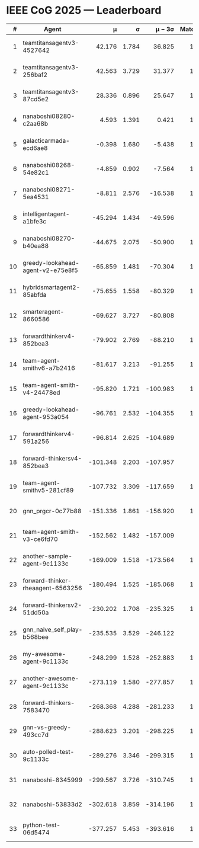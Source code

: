 # IEEE CoG 2025 — Leaderboard

| # | Agent | μ | σ | μ − 3σ | Matches | Updated |
|---:|---|---:|---:|---:|---:|---|
| 1 | teamtitansagentv3-4527642 | 42.176 | 1.784 | 36.825 | 1060 | 2025-09-01 05:06 |
| 2 | teamtitansagentv3-256baf2 | 42.563 | 3.729 | 31.377 | 1300 | 2025-09-01 05:06 |
| 3 | teamtitansagentv3-87cd5e2 | 28.336 | 0.896 | 25.647 | 1220 | 2025-09-01 05:06 |
| 4 | nanaboshi08280-c2aa68b | 4.593 | 1.391 | 0.421 | 1200 | 2025-09-01 05:06 |
| 5 | galacticarmada-ecd6ae8 | -0.398 | 1.680 | -5.438 | 1160 | 2025-09-01 05:06 |
| 6 | nanaboshi08268-54e82c1 | -4.859 | 0.902 | -7.564 | 1320 | 2025-09-01 05:06 |
| 7 | nanaboshi08271-5ea4531 | -8.811 | 2.576 | -16.538 | 1020 | 2025-09-01 05:06 |
| 8 | intelligentagent-a1bfe3c | -45.294 | 1.434 | -49.596 | 955 | 2025-09-01 05:06 |
| 9 | nanaboshi08270-b40ea88 | -44.675 | 2.075 | -50.900 | 1340 | 2025-09-01 05:06 |
| 10 | greedy-lookahead-agent-v2-e75e8f5 | -65.859 | 1.481 | -70.304 | 1490 | 2025-09-01 05:06 |
| 11 | hybridsmartagent2-85abfda | -75.655 | 1.558 | -80.329 | 1068 | 2025-09-01 05:06 |
| 12 | smarteragent-8660586 | -69.627 | 3.727 | -80.808 | 917 | 2025-09-01 05:06 |
| 13 | forwardthinkerv4-852bea3 | -79.902 | 2.769 | -88.210 | 1095 | 2025-09-01 05:06 |
| 14 | team-agent-smithv6-a7b2416 | -81.617 | 3.213 | -91.255 | 1380 | 2025-09-01 05:06 |
| 15 | team-agent-smith-v4-24478ed | -95.820 | 1.721 | -100.983 | 1000 | 2025-09-01 05:06 |
| 16 | greedy-lookahead-agent-953a054 | -96.761 | 2.532 | -104.355 | 1310 | 2025-09-01 05:06 |
| 17 | forwardthinkerv4-591a256 | -96.814 | 2.625 | -104.689 | 910 | 2025-09-01 05:06 |
| 18 | forward-thinkersv4-852bea3 | -101.348 | 2.203 | -107.957 | 763 | 2025-09-01 05:06 |
| 19 | team-agent-smithv5-281cf89 | -107.732 | 3.309 | -117.659 | 1080 | 2025-09-01 05:06 |
| 20 | gnn_prgcr-0c77b88 | -151.336 | 1.861 | -156.920 | 1160 | 2025-09-01 05:06 |
| 21 | team-agent-smith-v3-ce6fd70 | -152.562 | 1.482 | -157.009 | 980 | 2025-09-01 05:06 |
| 22 | another-sample-agent-9c1133c | -169.009 | 1.518 | -173.564 | 1340 | 2025-09-01 05:06 |
| 23 | forward-thinker-rheaagent-6563256 | -180.494 | 1.525 | -185.068 | 1300 | 2025-09-01 05:06 |
| 24 | forward-thinkersv2-51dd50a | -230.202 | 1.708 | -235.325 | 1000 | 2025-09-01 05:06 |
| 25 | gnn_naive_self_play-b568bee | -235.535 | 3.529 | -246.122 | 540 | 2025-09-01 05:06 |
| 26 | my-awesome-agent-9c1133c | -248.299 | 1.528 | -252.883 | 1080 | 2025-09-01 05:06 |
| 27 | another-awesome-agent-9c1133c | -273.119 | 1.580 | -277.857 | 1440 | 2025-09-01 05:06 |
| 28 | forward-thinkers-7583470 | -268.368 | 4.288 | -281.233 | 1240 | 2025-09-01 05:06 |
| 29 | gnn-vs-greedy-493cc7d | -288.623 | 3.201 | -298.225 | 1280 | 2025-09-01 05:06 |
| 30 | auto-polled-test-9c1133c | -289.276 | 3.346 | -299.315 | 1480 | 2025-09-01 05:06 |
| 31 | nanaboshi-8345999 | -299.567 | 3.726 | -310.745 | 1000 | 2025-09-01 05:06 |
| 32 | nanaboshi-53833d2 | -302.618 | 3.859 | -314.196 | 1140 | 2025-09-01 05:06 |
| 33 | python-test-06d5474 | -377.257 | 5.453 | -393.616 | 1080 | 2025-09-01 05:06 |
